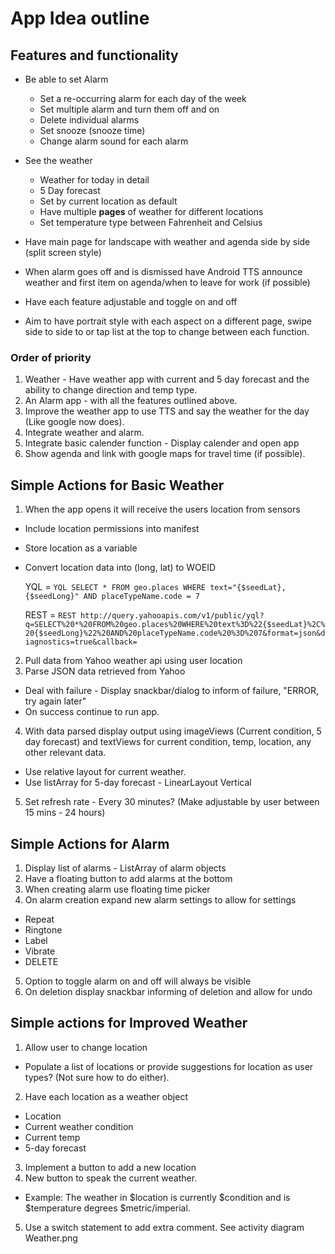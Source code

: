 # App Idea outline

## Features and functionality
- Be able to set Alarm
  - Set a re-occurring alarm for each day of the week
  - Set multiple alarm and turn them off and on
  - Delete individual alarms
  - Set snooze (snooze time)
  - Change alarm sound for each alarm

- See the weather
  - Weather for today in detail
  - 5 Day forecast
  - Set by current location as default
  - Have multiple __pages__ of weather for different locations
  - Set temperature type between Fahrenheit and Celsius

- Have main page for landscape with weather and agenda side by side (split screen style)
- When alarm goes off and is dismissed have Android TTS announce weather and first item on agenda/when to leave for work (if possible)
- Have each feature adjustable and toggle on and off
- Aim to have portrait style with each aspect on a different page, swipe side to side to or tap list at the top to change between each function.

### Order of priority

1. Weather - Have weather app with current and 5 day forecast and the ability to change direction and temp type.
2. An Alarm app - with all the features outlined above.
3. Improve the weather app to use TTS and say the weather for the day (Like google now does).
4. Integrate weather and alarm.
5. Integrate basic calender function - Display calender and open app
6. Show agenda and link with google maps for travel time (if possible).

## Simple Actions for __Basic__ Weather

1. When the app opens it will receive the users location from sensors
  * Include location permissions into manifest
  * Store location as a variable
  * Convert location data into (long, lat) to WOEID

    YQL = ```YQL SELECT * FROM geo.places WHERE text="{$seedLat}, {$seedLong}" AND placeTypeName.code = 7```

    REST = ```REST http://query.yahooapis.com/v1/public/yql?q=SELECT%20*%20FROM%20geo.places%20WHERE%20text%3D%22{$seedLat}%2C%20{$seedLong}%22%20AND%20placeTypeName.code%20%3D%207&format=json&diagnostics=true&callback=```

2. Pull data from Yahoo weather api using user location
3. Parse JSON data retrieved from Yahoo
  * Deal with failure - Display snackbar/dialog to inform of failure, "ERROR, try again later"
  * On success continue to run app.
4. With data parsed display output using imageViews (Current condition, 5 day forecast) and textViews for current condition, temp, location, any other relevant data.
  * Use relative layout for current weather.
  * Use listArray for 5-day forecast - LinearLayout Vertical
5. Set refresh rate - Every 30 minutes? (Make adjustable by user between 15 mins - 24 hours)

## Simple Actions for Alarm

1. Display list of alarms - ListArray of alarm objects
2. Have a floating button to add alarms at the bottom
3. When creating alarm use floating time picker
4. On alarm creation expand new alarm settings to allow for settings
  * Repeat
  * Ringtone
  * Label
  * Vibrate
  * DELETE
5. Option to toggle alarm on and off will always be visible
6. On deletion display snackbar informing of deletion and allow for undo

## Simple actions for Improved Weather

1. Allow user to change location
 * Populate a list of locations or provide suggestions for location as user types? (Not sure how to do either).
2. Have each location as a weather object
  * Location
  * Current weather condition
  * Current temp
  * 5-day forecast
3. Implement a button to add a new location
4. New button to speak the current weather.
  * Example: The weather in $location is currently $condition and is $temperature degrees $metric/imperial.
5. Use a switch statement to add extra comment. See activity diagram Weather.png
